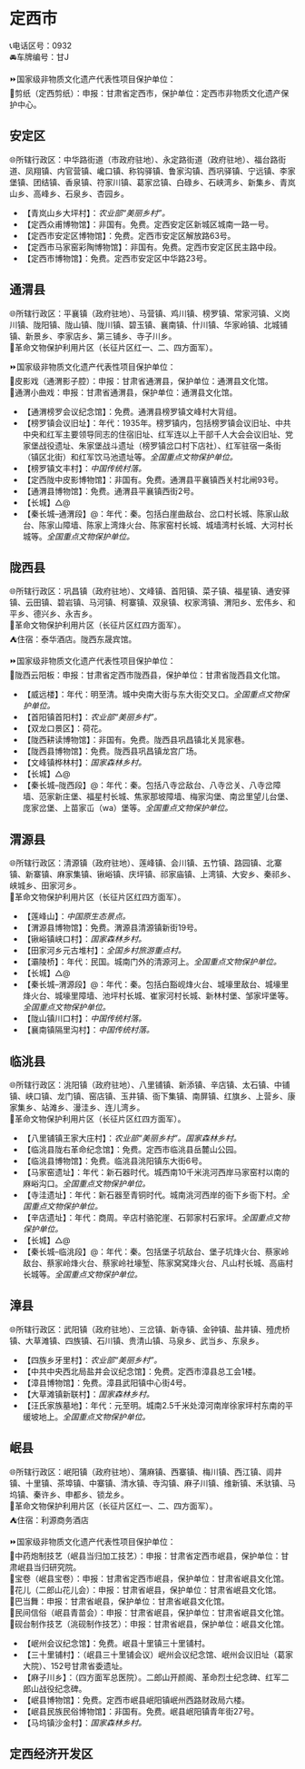 # 定西市  
📞电话区号：0932  
🚘车牌编号：甘J  
  
⏩国家级非物质文化遗产代表性项目保护单位：  
🔸剪纸（定西剪纸）：申报：甘肃省定西市，保护单位：定西市非物质文化遗产保护中心。  

## 安定区  
🌐所辖行政区：中华路街道（市政府驻地）、永定路街道（政府驻地）、福台路街道、凤翔镇、内官营镇、巉口镇、称钩驿镇、鲁家沟镇、西巩驿镇、宁远镇、李家堡镇、团结镇、香泉镇、符家川镇、葛家岔镇、白碌乡、石峡湾乡、新集乡、青岚山乡、高峰乡、石泉乡、杏园乡。  
  
* 【青岚山乡大坪村】：*农业部“美丽乡村”。*  
* 【定西众甫博物馆】：非国有。免费。定西安定区新城区城南一路一号。  
* 【定西市安定区博物馆】：免费。定西市安定区解放路63号。  
* 【定西市马家窑彩陶博物馆】：非国有。免费。定西市安定区民主路中段。  
* 【定西市博物馆】：免费。定西市安定区中华路23号。  

## 通渭县  
🌐所辖行政区：平襄镇（政府驻地）、马营镇、鸡川镇、榜罗镇、常家河镇、义岗川镇、陇阳镇、陇山镇、陇川镇、碧玉镇、襄南镇、什川镇、华家岭镇、北城铺镇、新景乡、李家店乡、第三铺乡、寺子川乡。  
🚩革命文物保护利用片区（长征片区红一、二、四方面军）。  
  
⏩国家级非物质文化遗产代表性项目保护单位：  
🔸皮影戏（通渭影子腔）：申报：甘肃省通渭县，保护单位：通渭县文化馆。  
🔸通渭小曲戏：申报：甘肃省通渭县，保护单位：通渭县文化馆。  
  
* 【通渭榜罗会议纪念馆】：免费。通渭县榜罗镇文峰村大背组。  
* 【榜罗镇会议旧址】：年代：1935年。榜罗镇内，包括榜罗镇会议旧址、中共中央和红军主要领导同志的住宿旧址、红军连以上干部千人大会会议旧址、党家堡战役遗址、朱家堡战斗遗址（榜罗镇岔口村下店社）、红军驻宿一条街（镇区北街）和红军饮马池遗址等。*全国重点文物保护单位。*  
* 【榜罗镇文丰村】：*中国传统村落。*  
* 【定西陇中皮影博物馆】：非国有。免费。通渭县平襄镇西关村北闸93号。  
* 【通渭县博物馆】：免费。通渭县平襄镇西街2号。  
* 【长城】△@  
* 【秦长城–通渭段】@：年代：秦。包括白崖曲敌台、岔口村长城、陈家山敌台、陈家山障墙、陈家上湾烽火台、陈家窑村长城、城墙湾村长城、大河村长城等。*全国重点文物保护单位。*  

## 陇西县  
🌐所辖行政区：巩昌镇（政府驻地）、文峰镇、首阳镇、菜子镇、福星镇、通安驿镇、云田镇、碧岩镇、马河镇、柯寨镇、双泉镇、权家湾镇、渭阳乡、宏伟乡、和平乡、德兴乡、永吉乡。  
🚩革命文物保护利用片区（长征片区红四方面军）。  
⛺住宿：泰华酒店。陇西东晟宾馆。  
  
⏩国家级非物质文化遗产代表性项目保护单位：  
🔸陇西云阳板：申报：甘肃省定西市陇西县，保护单位：甘肃省陇西县文化馆。  
  
* 【威远楼】：年代：明至清。城中央南大街与东大街交叉口。*全国重点文物保护单位。*  
* 【首阳镇首阳村】：*农业部“美丽乡村”。*  
* 【双龙口景区】：荷花。  
* 【陇西耕读博物馆】：非国有。免费。陇西县巩昌镇北关晁家巷。  
* 【陇西县博物馆】：免费。陇西县巩昌镇龙宫广场。  
* 【文峰镇桦林村】：*国家森林乡村。*  
* 【长城】△@  
* 【秦长城–陇西段】@：年代：秦。包括八寺岔敌台、八寺岔关、八寺岔障墙、范家新庄堡、福星村长城、焦家那坡障墙、梅家沟堡、南岔里望儿台堡、庞家岔堡、上苗家屲（wa）堡等。*全国重点文物保护单位。*  

## 渭源县  
🌐所辖行政区：清源镇（政府驻地）、莲峰镇、会川镇、五竹镇、路园镇、北寨镇、新寨镇、麻家集镇、锹峪镇、庆坪镇、祁家庙镇、上湾镇、大安乡、秦祁乡、峡城乡、田家河乡。  
🚩革命文物保护利用片区（长征片区红四方面军）。  
  
* 【莲峰山】：*中国原生态景点。*  
* 【渭源县博物馆】：免费。渭源县清源镇新街19号。  
* 【锹峪镇峡口村】：*国家森林乡村。*  
* 【田家河乡元古堆村】：*全国乡村旅游重点村。*  
* 【灞陵桥】：年代：民国。城南门外的清源河上。*全国重点文物保护单位。*  
* 【长城】△@  
* 【秦长城–渭源段】@：年代：秦。包括白豁岘烽火台、城壕里敌台、城壕里烽火台、城壕里障墙、池坪村长城、崔家河村长城、新林村堡、邹家坪堡等。*全国重点文物保护单位。*  
* 【陇山镇川口村】：*中国传统村落。*  
* 【襄南镇隔里沟村】：*中国传统村落。*  

## 临洮县  
🌐所辖行政区：洮阳镇（政府驻地）、八里铺镇、新添镇、辛店镇、太石镇、中铺镇、峡口镇、龙门镇、窑店镇、玉井镇、衙下集镇、南屏镇、红旗乡、上营乡、康家集乡、站滩乡、漫洼乡、连儿湾乡。  
🚩革命文物保护利用片区（长征片区红四方面军）。  
  
* 【八里铺镇王家大庄村】：*农业部“美丽乡村”。国家森林乡村。*  
* 【临洮县陇右革命纪念馆】：免费。定西市临洮县岳麓山公园。  
* 【临洮县博物馆】：免费。临洮县洮阳镇东大街6号。  
* 【马家窑遗址】：年代：新石器时代。城西南10千米洮河西岸马家窑村以南的麻峪沟口。*全国重点文物保护单位。*  
* 【寺洼遗址】：年代：新石器至青铜时代。城南洮河西岸的衙下乡衙下村。*全国重点文物保护单位。*  
* 【辛店遗址】：年代：商周。辛店村骆驼崖、石郭家村石家坪。*全国重点文物保护单位。*  
* 【长城】△@  
* 【秦长城–临洮段】@：年代：秦。包括堡子坑敌台、堡子坑烽火台、蔡家岭敌台、蔡家岭烽火台、蔡家岭社壕堑、陈家窝窝烽火台、凡山村长城、高庙村长城等。*全国重点文物保护单位。*  

## 漳县  
🌐所辖行政区：武阳镇（政府驻地）、三岔镇、新寺镇、金钟镇、盐井镇、殪虎桥镇、大草滩镇、四族镇、石川镇、贵清山镇、马泉乡、武当乡、东泉乡。  
  
* 【四族乡牙里村】：*农业部“美丽乡村”。*  
* 【中共中央西北局盐井会议纪念馆】：免费。定西市漳县总工会1楼。  
* 【漳县博物馆】：免费。漳县武阳镇中心街4号。  
* 【大草滩镇新联村】：*国家森林乡村。*  
* 【汪氏家族墓地】：年代：元至明。城南2.5千米处漳河南岸徐家坪村东南的平缓坡地上。*全国重点文物保护单位。*  

## 岷县  
🌐所辖行政区：岷阳镇（政府驻地）、蒲麻镇、西寨镇、梅川镇、西江镇、闾井镇、十里镇、茶埠镇、中寨镇、清水镇、寺沟镇、麻子川镇、维新镇、禾驮镇、马坞镇、秦许乡、申都乡、锁龙乡。  
🚩革命文物保护利用片区（长征片区红一、二、四方面军）。  
⛺住宿：利源商务酒店  
  
⏩国家级非物质文化遗产代表性项目保护单位：  
🔸中药炮制技艺（岷县当归加工技艺）：申报：甘肃省定西市岷县，保护单位：甘肃岷县当归研究院。  
🔸宝卷（岷县宝卷）：申报：甘肃省定西市岷县，保护单位：甘肃省岷县文化馆。  
🔸花儿（二郎山花儿会）：申报：甘肃省岷县，保护单位：甘肃省岷县文化馆。  
🔸巴当舞：申报：甘肃省岷县，保护单位：甘肃省岷县文化馆。  
🔸民间信俗（岷县青苗会）：申报：甘肃省岷县，保护单位：甘肃省岷县文化馆。  
🔸砚台制作技艺（洮砚制作技艺）：申报：甘肃省岷县，保护单位：岷县文化馆。  
 
* 【岷州会议纪念馆】：免费。岷县十里镇三十里铺村。  
* 【三十里铺村】：（岷县三十里铺会议）岷州会议纪念馆、岷州会议旧址（葛家大院）、152号甘肃省委遗址。  
* 【麻子川乡】：（四方面军总医院）。二郎山开颜阁、革命烈士纪念碑、红军二郎山战役纪念碑。  
* 【岷县博物馆】：免费。定西市岷县岷阳镇岷州西路财政局六楼。  
* 【岷县民族民俗博物馆】：非国有。免费。岷县岷阳镇青年街27号。  
* 【马坞镇沙金村】：*国家森林乡村。*  
  
## 定西经济开发区